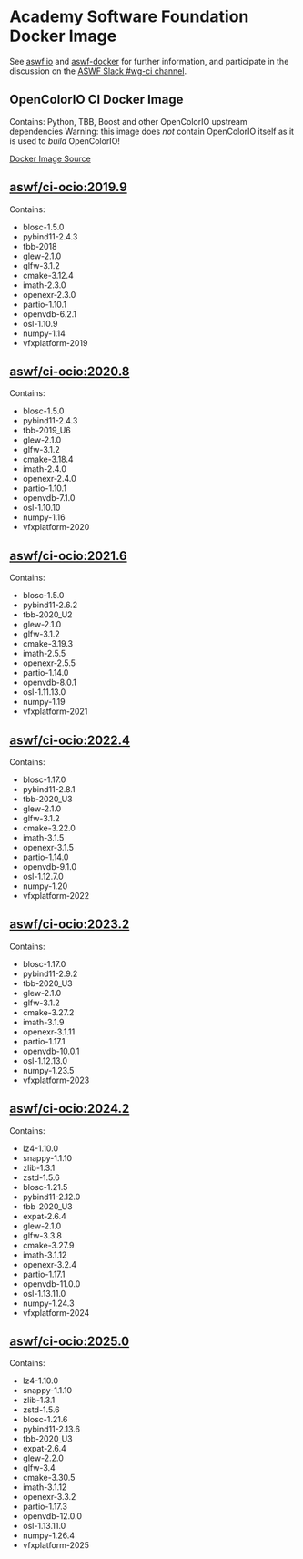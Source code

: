 <!--
Copyright (c) Contributors to the aswf-docker Project. All rights reserved.
SPDX-License-Identifier: Apache-2.0

Warning: this file is automatically generated from a template!
-->

# Academy Software Foundation Docker Image

See [aswf.io](https://aswf.io) and [aswf-docker](https://github.com/AcademySoftwareFoundation/aswf-docker)
for further information, and participate in the discussion on the
[ASWF Slack #wg-ci channel](https://academysoftwarefdn.slack.com/archives/C0169RX7MMK).

## OpenColorIO CI Docker Image

Contains: Python, TBB, Boost and other OpenColorIO upstream dependencies
Warning: this image does *not* contain OpenColorIO itself as it is used to *build* OpenColorIO!

[Docker Image Source](https://github.com/AcademySoftwareFoundation/aswf-docker/blob/main/ci-ocio/Dockerfile)

## [aswf/ci-ocio:2019.9](https://hub.docker.com/r/aswf/ci-ocio/tags?page=1&name=2019.9)

Contains:
* blosc-1.5.0
* pybind11-2.4.3
* tbb-2018
* glew-2.1.0
* glfw-3.1.2
* cmake-3.12.4
* imath-2.3.0
* openexr-2.3.0
* partio-1.10.1
* openvdb-6.2.1
* osl-1.10.9
* numpy-1.14
* vfxplatform-2019

## [aswf/ci-ocio:2020.8](https://hub.docker.com/r/aswf/ci-ocio/tags?page=1&name=2020.8)

Contains:
* blosc-1.5.0
* pybind11-2.4.3
* tbb-2019_U6
* glew-2.1.0
* glfw-3.1.2
* cmake-3.18.4
* imath-2.4.0
* openexr-2.4.0
* partio-1.10.1
* openvdb-7.1.0
* osl-1.10.10
* numpy-1.16
* vfxplatform-2020

## [aswf/ci-ocio:2021.6](https://hub.docker.com/r/aswf/ci-ocio/tags?page=1&name=2021.6)

Contains:
* blosc-1.5.0
* pybind11-2.6.2
* tbb-2020_U2
* glew-2.1.0
* glfw-3.1.2
* cmake-3.19.3
* imath-2.5.5
* openexr-2.5.5
* partio-1.14.0
* openvdb-8.0.1
* osl-1.11.13.0
* numpy-1.19
* vfxplatform-2021

## [aswf/ci-ocio:2022.4](https://hub.docker.com/r/aswf/ci-ocio/tags?page=1&name=2022.4)

Contains:
* blosc-1.17.0
* pybind11-2.8.1
* tbb-2020_U3
* glew-2.1.0
* glfw-3.1.2
* cmake-3.22.0
* imath-3.1.5
* openexr-3.1.5
* partio-1.14.0
* openvdb-9.1.0
* osl-1.12.7.0
* numpy-1.20
* vfxplatform-2022

## [aswf/ci-ocio:2023.2](https://hub.docker.com/r/aswf/ci-ocio/tags?page=1&name=2023.2)

Contains:
* blosc-1.17.0
* pybind11-2.9.2
* tbb-2020_U3
* glew-2.1.0
* glfw-3.1.2
* cmake-3.27.2
* imath-3.1.9
* openexr-3.1.11
* partio-1.17.1
* openvdb-10.0.1
* osl-1.12.13.0
* numpy-1.23.5
* vfxplatform-2023

## [aswf/ci-ocio:2024.2](https://hub.docker.com/r/aswf/ci-ocio/tags?page=1&name=2024.2)

Contains:
* lz4-1.10.0
* snappy-1.1.10
* zlib-1.3.1
* zstd-1.5.6
* blosc-1.21.5
* pybind11-2.12.0
* tbb-2020_U3
* expat-2.6.4
* glew-2.1.0
* glfw-3.3.8
* cmake-3.27.9
* imath-3.1.12
* openexr-3.2.4
* partio-1.17.1
* openvdb-11.0.0
* osl-1.13.11.0
* numpy-1.24.3
* vfxplatform-2024

## [aswf/ci-ocio:2025.0](https://hub.docker.com/r/aswf/ci-ocio/tags?page=1&name=2025.0)

Contains:
* lz4-1.10.0
* snappy-1.1.10
* zlib-1.3.1
* zstd-1.5.6
* blosc-1.21.6
* pybind11-2.13.6
* tbb-2020_U3
* expat-2.6.4
* glew-2.2.0
* glfw-3.4
* cmake-3.30.5
* imath-3.1.12
* openexr-3.3.2
* partio-1.17.3
* openvdb-12.0.0
* osl-1.13.11.0
* numpy-1.26.4
* vfxplatform-2025

